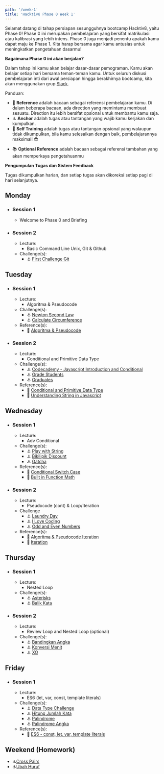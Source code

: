 ```yaml
---
path: '/week-1'
title: 'Hacktiv8 Phase 0 Week 1'
---
```


Selamat datang di tahap persiapan sesungguhnya bootcamp Hacktiv8, yaitu Phase 0! Phase 0 ini merupakan pembelajaran yang bersifat matrikulasi atau kalibrasi yang lebih intens. Phase 0 juga menjadi penentu apakah kamu dapat maju ke Phase 1. Kita harap bersama agar kamu antusias untuk meningkatkan pengetahuan dasarmu!

**Bagaimana Phase 0 ini akan berjalan?**

Dalam tahap ini kamu akan belajar dasar-dasar pemograman. Kamu akan belajar setiap hari bersama teman-teman kamu.
Untuk seluruh diskusi pembelajaran inti dari awal persiapan hingga berakhirnya bootcamp, kita akan menggunakan grup [Slack](https://slack.com/).

Panduan:

- :notebook_with_decorative_cover: **Reference** adalah bacaan sebagai referensi pembelajaran kamu. Di dalam beberapa bacaan, ada direction yang memintamu membuat sesuatu. Direction itu lebih bersifat opsional untuk membantu kamu saja.
- :anchor: **Anchor** adalah tugas atau tantangan yang wajib kamu kerjakan dan kumpulkan.
- 💪 **Self Training** adalah tugas atau tantangan opsional yang walaupun tidak dikumpulkan, bila kamu selesaikan dengan baik, pembelajarannya maksimal! 😎
<!-- - :rocket: **Rocket** adalah tantangan opsional yang menguji kehebatanmu sebagai calon developer masa depan -->
- :books: **Optional Reference** adalah bacaan sebagai referensi tambahan yang akan memperkaya pengetahuanmu

**Pengumpulan Tugas dan Sistem Feedback**

Tugas dikumpulkan harian, dan setiap tugas akan dikoreksi setiap pagi di hari selanjutnya.

## Monday

- ### Session 1
  - Welcome to Phase 0 and Briefing
- ### Session 2
  - Lecture:
    - Basic Command Line Unix, Git & Github
  - Challenge(s):
    - :anchor: [First Challenge Git](/week-1/challenges/anchor-first-challenge-git)

## Tuesday

- ### Session 1

  - Lecture:
    - Algoritma & Pseudocode
  - Challenge(s):
    - :anchor: [Newton Second Law](/week-1/challenges/anchor-newton-second-law)
    - :anchor: [Calculate Circumference](/week-1/challenges/anchor-calculate-circumference)
  - Reference(s):
    - :notebook_with_decorative_cover: [Algoritma & Pseudocode](/week-1/references/algorithm-pseudocode-conditional)

- ### Session 2

  - Lecture:
    - Conditional and Primitive Data Type
  - Challenge(s):
    - :anchor: [Codecademy - Javascript Introduction and Conditional](https://www.codecademy.com/learn/introduction-to-javascript)
    - :anchor: [Grade Students](/week-1/challenges/anchor-grade-students)
    - :anchor: [Graduates](/week-1/challenges/anchor-graduates)
  - Reference(s):
    - :notebook_with_decorative_cover: [Conditional and Primitive Data Type](/week-1/references/js-first-time)
    - :notebook_with_decorative_cover: [Understanding String in Javascript](/week-1/references/js-string-reference)

## Wednesday

- ### Session 1

  - Lecture:
    - Adv Conditional
  - Challenge(s):
    - :anchor: [Play with String](/week-1/challenges/anchor-play-with-string)
    - :anchor: [Bikilipik Discount](/week-1/challenges/anchor-bikilipik-discount)
    - :anchor: [Gatcha](/week-1/challenges/anchor-gatcha)
  - Reference(s):
    - :notebook_with_decorative_cover: [Conditional Switch Case](/week-1/references/js-first-time-switch-case)
    - :notebook_with_decorative_cover: [Built in Function Math](/week-1/references/math)

- ### Session 2

  - Lecture:
    - Pseudocode (cont) & Loop/Iteration
  - Challenge
    - :anchor: [Laundry Day](/week-1/challenges/anchor-laundry-day)
    - :anchor: [I Love Coding](/week-1/challenges/anchor-i-love-coding)
    - :anchor: [Odd and Even Numbers](/week-1/challenges/anchor-odd-even-numbers)
  - Reference(s):
    - :notebook_with_decorative_cover: [Algoritma & Pseudocode Iteration](/week-1/references/algoritma-loop)
    - :notebook_with_decorative_cover: [Iteration](/week-1/references/js-first-time)

## Thursday

- ### Session 1
  - Lecture:
    - Nested Loop
  - Challenge(s):
    - :anchor: [Asterisks](/week-1/challenges/anchor-asterisk)
    - :anchor: [Balik Kata](/week-1/challenges/anchor-balik-kata)
- ### Session 2
  - Lecture:
    - Review Loop and Nested Loop (optional)
  - Challenge(s):
    - :anchor: [Bandingkan Angka](/week-1/challenges/anchor-bandingkan-angka)
    - :anchor: [Konversi Menit](/week-1/challenges/anchor-konversi-menit)
    - :anchor: [XO](/week-1/challenges/anchor-xo)
    <!-- - :rocket: [Triangle](/week-1/challenges/rocket-triangle) -->

## Friday

- ### Session 1

  - Lecture:
    - ES6 (let, var, const, template literals)
  - Challenge(s):
    - :anchor: [Data Type Challenge](/week-1/challenges/anchor-data-type)
    - :anchor: [Hitung Jumlah Kata](/week-1/challenges/anchor-hitung-jumlah-kata)
    - :anchor: [Palindrome](/week-1/challenges/anchor-palindrome)
    - :anchor: [Palindrome Angka](/week-1/challenges/anchor-palindrome-angka)
  - Reference(s):
    - :notebook_with_decorative_cover: [ES6 - const, let, var, template literals](/week-1/references/es6)

## Weekend (Homework)

- :anchor:[Cross Pairs](/week-1/challenges/anchor-cross-pairs)
- :anchor:[Ubah Huruf](/week-1/challenges/anchor-ubah-huruf)
